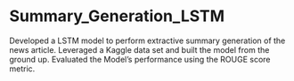 # Summary_Generation_LSTM
Developed a LSTM model to perform extractive summary generation of the news article.
Leveraged a Kaggle data set and built the model from the ground up.
Evaluated the Model’s performance using the ROUGE score metric.
